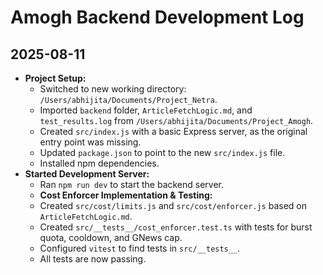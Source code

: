 # Amogh Backend Development Log

## 2025-08-11

*   **Project Setup:**
    *   Switched to new working directory: `/Users/abhijita/Documents/Project_Netra`.
    *   Imported `backend` folder, `ArticleFetchLogic.md`, and `test_results.log` from `/Users/abhijita/Documents/Project_Amogh`.
    *   Created `src/index.js` with a basic Express server, as the original entry point was missing.
    *   Updated `package.json` to point to the new `src/index.js` file.
    *   Installed npm dependencies.
*   **Started Development Server:**
    *   Ran `npm run dev` to start the backend server.
    *   **Cost Enforcer Implementation & Testing:**
    *   Created `src/cost/limits.js` and `src/cost/enforcer.js` based on `ArticleFetchLogic.md`.
    *   Created `src/__tests__/cost_enforcer.test.ts` with tests for burst quota, cooldown, and GNews cap.
    *   Configured `vitest` to find tests in `src/__tests__`.
    *   All tests are now passing.

